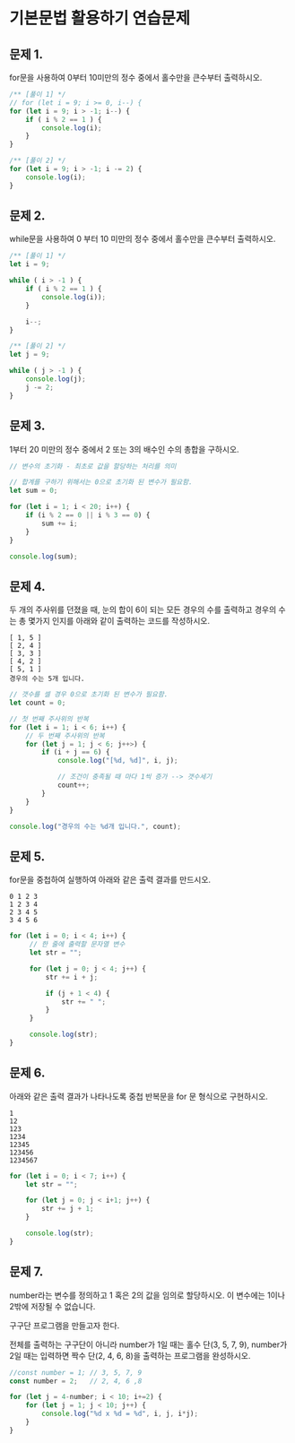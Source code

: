 # 기본문법 활용하기 연습문제

## 문제 1.

for문을 사용하여 0부터 10미만의 정수 중에서 홀수만을 큰수부터 출력하시오.

```javascript
/** [풀이 1] */
// for (let i = 9; i >= 0, i--) {
for (let i = 9; i > -1; i--) {
    if ( i % 2 == 1 ) {
        console.log(i);
    }
}
```
```javascript
/** [풀이 2] */
for (let i = 9; i > -1; i -= 2) {
    console.log(i);
}
```

## 문제 2.

while문을 사용하여 0 부터 10 미만의 정수 중에서 홀수만을 큰수부터 출력하시오.

```javascript
/** [풀이 1] */
let i = 9;

while ( i > -1 ) {
    if ( i % 2 == 1 ) {
        console.log(i));
    }

    i--;
}
```
```javascript
/** [풀이 2] */
let j = 9;

while ( j > -1 ) {
    console.log(j);
    j -= 2;
}
```

## 문제 3.

1부터 20 미만의 정수 중에서 2 또는 3의 배수인 수의 총합을 구하시오.

```javascript
// 변수의 초기화 - 최초로 값을 할당하는 처리를 의미

// 합계를 구하기 위해서는 0으로 초기화 된 변수가 필요함.
let sum = 0;

for (let i = 1; i < 20; i++) {
    if (i % 2 == 0 || i % 3 == 0) {
        sum += i;
    }
}

console.log(sum);
```

## 문제 4.

두 개의 주사위를 던졌을 때, 눈의 합이 6이 되는 모든 경우의 수를 출력하고 경우의 수는 총 몇가지 인지를 아래와 같이 출력하는 코드를 작성하시오.

```
[ 1, 5 ]
[ 2, 4 ]
[ 3, 3 ]
[ 4, 2 ]
[ 5, 1 ]
경우의 수는 5개 입니다.
```
```javascript
// 갯수를 셀 경우 0으로 초기화 된 변수가 필요함.
let count = 0;

// 첫 번째 주사위의 반복
for (let i = 1; i < 6; i++) {
    // 두 번째 주사위의 반복
    for (let j = 1; j < 6; j++>) {
        if (i + j == 6) {
            console.log("[%d, %d]", i, j);

            // 조건이 충족될 때 마다 1씩 증가 --> 갯수세기
            count++;
        }
    }
}

console.log("경우의 수는 %d개 입니다.", count);
```

## 문제 5.

for문을 중첩하여 실행하여 아래와 같은 출력 결과를 만드시오.

```
0 1 2 3 
1 2 3 4 
2 3 4 5 
3 4 5 6 
```
```javascript
for (let i = 0; i < 4; i++) {
     // 한 줄에 출력할 문자열 변수
     let str = "";

     for (let j = 0; j < 4; j++) {
         str += i + j;

         if (j + 1 < 4) {
             str += " ";
         }
     }

     console.log(str);
}
```

## 문제 6.

아래와 같은 출력 결과가 나타나도록 중첩 반복문을 for 문 형식으로 구현하시오.

```
1
12
123
1234
12345
123456
1234567
```

```javascript
for (let i = 0; i < 7; i++) {
    let str = "";

    for (let j = 0; j < i+1; j++) {
        str += j + 1;
    }

    console.log(str);
}
```

## 문제 7.

number라는 변수를 정의하고 1 혹은 2의 값을 임의로 할당하시오. 이 변수에는 1이나 2밖에 저장될 수 없습니다.

구구단 프로그램을 만들고자 한다.

전체를 출력하는 구구단이 아니라 number가 1일 때는 홀수 단(3, 5, 7, 9), number가 2일 때는 입력하면 짝수 단(2, 4, 6, 8)을 출력하는 프로그램을 완성하시오.

```javascript
//const number = 1; // 3, 5, 7, 9
const number = 2;   // 2, 4, 6 ,8

for (let j = 4-number; i < 10; i+=2) {
    for (let j = 1; j < 10; j++) {
        console.log("%d x %d = %d", i, j, i*j);
    }
}
```
